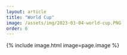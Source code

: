 ```yaml
---
layout: article
title: "World Cup"
image: /assets/img/2023-03-04-world-cup.PNG
order: 6
---
```


{% include image.html image=page.image %}
